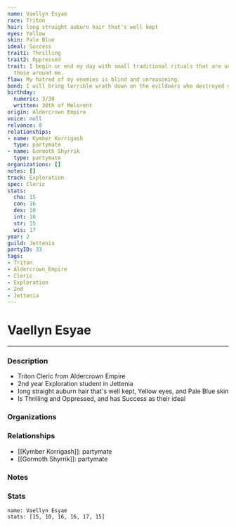 ```yaml
---
name: Vaellyn Esyae
race: Triton
hair: long straight auburn hair that's well kept
eyes: Yellow
skin: Pale Blue
ideal: Success
trait1: Thrilling
trait2: Oppressed
trait: I begin or end my day with small traditional rituals that are unfamiliar to
  those around me.
flaw: My hatred of my enemies is blind and unreasoning.
bond: I will bring terrible wrath down on the evildoers who destroyed my homeland.
birthday:
  numeric: 3/30
  written: 30th of Melorent
origin: Aldercrown Empire
voice: null
relvance: 0
relationships:
- name: Kymber Korrigash
  type: partymate
- name: Gormoth Shyrrik
  type: partymate
organizations: []
notes: []
track: Exploration
spec: Cleric
stats:
  cha: 15
  con: 16
  dex: 10
  int: 16
  str: 15
  wis: 17
year: 2
guild: Jettenia
partyID: 33
tags:
- Triton
- Aldercrown_Empire
- Cleric
- Exploration
- 2nd
- Jettenia
---
```

# Vaellyn Esyae
---
### Description
- Triton Cleric from Aldercrown Empire
- 2nd year Exploration student in Jettenia
- long straight auburn hair that's well kept, Yellow eyes, and Pale Blue skin
- Is Thrilling and Oppressed, and has Success as their ideal

### Organizations

### Relationships
- [[Kymber Korrigash]]: partymate
- [[Gormoth Shyrrik]]: partymate

### Notes

### Stats
```statblock
name: Vaellyn Esyae
stats: [15, 10, 16, 16, 17, 15]
```